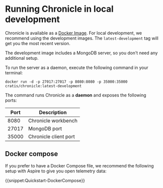 # Running Chronicle in local development

Chronicle is available as a [Docker Image](https://hub.docker.com/r/cratis/chronicle). For local development, we recommend using the development images. The `latest-development` tag will get you the most recent version.

The development image includes a MongoDB server, so you don't need any additional setup.

To run the server as a daemon, execute the following command in your terminal:

```shell
docker run -d -p 27017:27017 -p 8080:8080 -p 35000:35000 cratis/chronicle:latest-development
```

The command runs Chronicle as a **daemon** and exposes the following ports:

| Port  | Description |
| ----- | ----------- |
| 8080  | Chronicle workbench |
| 27017 | MongoDB port |
| 35000 | Chronicle client port |


## Docker compose

If you prefer to have a Docker Compose file, we recommend the following setup with Aspire to give
you open telemetry data:

{{snippet:Quickstart-DockerCompose}}
